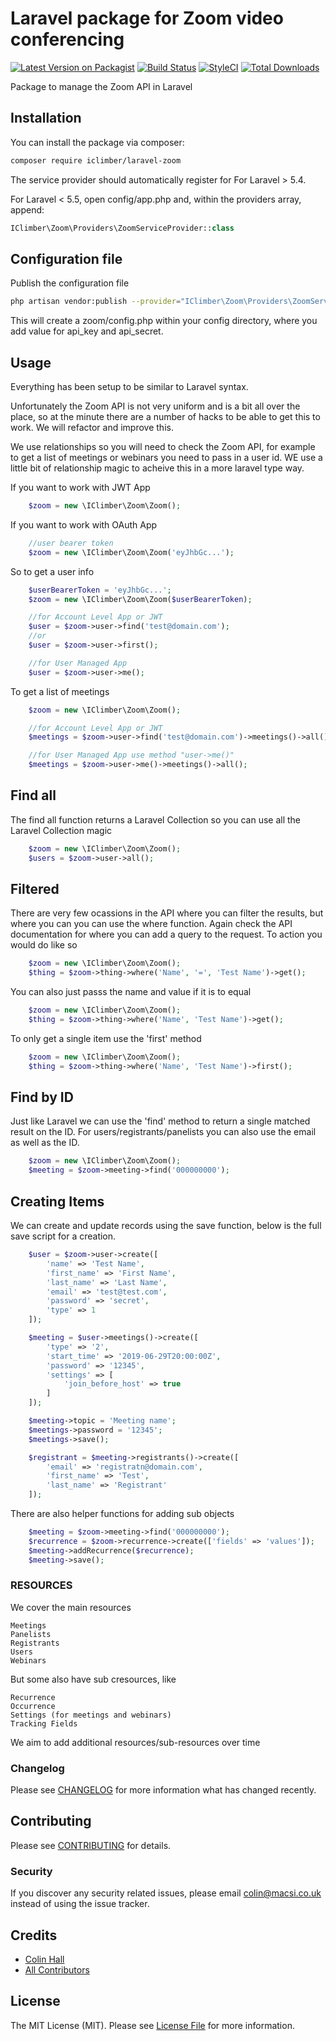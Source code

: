 # Laravel package for Zoom video conferencing

[![Latest Version on Packagist](https://img.shields.io/packagist/v/macsidigital/laravel-zoom.svg?style=flat-square)](https://packagist.org/packages/iclimber/laravel-zoom)
[![Build Status](https://img.shields.io/travis/macsidigital/laravel-zoom/master.svg?style=flat-square)](https://travis-ci.org/MacsiDigital/laravel-zoom)
[![StyleCI](https://github.styleci.io/repos/193588988/shield?branch=master)](https://github.styleci.io/repos/193588988)
[![Total Downloads](https://img.shields.io/packagist/dt/macsidigital/laravel-zoom.svg?style=flat-square)](https://packagist.org/packages/iclimber/laravel-zoom)

Package to manage the Zoom API in Laravel

## Installation

You can install the package via composer:

```bash
composer require iclimber/laravel-zoom
```

The service provider should automatically register for For Laravel > 5.4.

For Laravel < 5.5, open config/app.php and, within the providers array, append:

``` php
IClimber\Zoom\Providers\ZoomServiceProvider::class
```

## Configuration file

Publish the configuration file

```bash
php artisan vendor:publish --provider="IClimber\Zoom\Providers\ZoomServiceProvider"
```

This will create a zoom/config.php within your config directory, where you add value for api_key and api_secret.

## Usage

Everything has been setup to be similar to Laravel syntax.  

Unfortunately the Zoom API is not very uniform and is a bit all over the place, so at the minute there are a number of hacks to be able to get this to work.  We will refactor and improve this.

We use relationships so you will need to check the Zoom API, for example to get a list of meetings or webinars you need to pass in a user id. WE use a little bit of relationship magic to acheive this in a more laravel type way.

If you want to work with JWT App

``` php
    $zoom = new \IClimber\Zoom\Zoom();
```

If you want to work with OAuth App

``` php
    //user bearer token
    $zoom = new \IClimber\Zoom\Zoom('eyJhbGc...');
```

So to get a user info

``` php
    $userBearerToken = 'eyJhbGc...';
    $zoom = new \IClimber\Zoom\Zoom($userBearerToken);

    //for Account Level App or JWT
    $user = $zoom->user->find('test@domain.com');
    //or
    $user = $zoom->user->first();

    //for User Managed App
    $user = $zoom->user->me();
```

To get a list of meetings

``` php
    $zoom = new \IClimber\Zoom\Zoom();

    //for Account Level App or JWT
    $meetings = $zoom->user->find('test@domain.com')->meetings()->all();

    //for User Managed App use method "user->me()"
    $meetings = $zoom->user->me()->meetings()->all();
```

## Find all

The find all function returns a Laravel Collection so you can use all the Laravel Collection magic

``` php
    $zoom = new \IClimber\Zoom\Zoom();
    $users = $zoom->user->all();
```

## Filtered

There are very few ocassions in the API where you can filter the results, but where you can you can use the where function.  Again check the API documentation for where you can add a query to the request.  To action you would do like so

``` php
    $zoom = new \IClimber\Zoom\Zoom();
    $thing = $zoom->thing->where('Name', '=', 'Test Name')->get();
```

You can also just passs the name and value if it is to equal

``` php
    $zoom = new \IClimber\Zoom\Zoom();
    $thing = $zoom->thing->where('Name', 'Test Name')->get();
```

To only get a single item use the 'first' method

``` php
    $zoom = new \IClimber\Zoom\Zoom();
    $thing = $zoom->thing->where('Name', 'Test Name')->first();
```

## Find by ID

Just like Laravel we can use the 'find' method to return a single matched result on the ID.  For users/registrants/panelists you can also use the email as well as the ID.

``` php
    $zoom = new \IClimber\Zoom\Zoom();
    $meeting = $zoom->meeting->find('000000000');
```

## Creating Items

We can create and update records using the save function, below is the full save script for a creation.

``` php
    $user = $zoom->user->create([
        'name' => 'Test Name',
        'first_name' => 'First Name',
        'last_name' => 'Last Name',
        'email' => 'test@test.com',
        'password' => 'secret',
        'type' => 1
    ]);

    $meeting = $user->meetings()->create([
        'type' => '2',
        'start_time' => '2019-06-29T20:00:00Z',
        'password' => '12345',
        'settings' => [
            'join_before_host' => true
        ]
    ]);

    $meeting->topic = 'Meeting name';
    $meetings->password = '12345';
    $meetings->save();

    $registrant = $meeting->registrants()->create([
        'email' => 'registratn@domain.com',
        'first_name' => 'Test',
        'last_name' => 'Registrant'
    ]);
```

There are also helper functions for adding sub objects

``` php
    $meeting = $zoom->meeting->find('000000000');
    $recurrence = $zoom->recurrence->create(['fields' => 'values']);
    $meeting->addRecurrence($recurrence);
    $meeting->save();
```

### RESOURCES

We cover the main resources

```
Meetings
Panelists
Registrants
Users
Webinars
```

But some also have sub cresources, like

```
Recurrence
Occurrence
Settings (for meetings and webinars)
Tracking Fields
```

We aim to add additional resources/sub-resources over time

### Changelog

Please see [CHANGELOG](CHANGELOG.md) for more information what has changed recently.

## Contributing

Please see [CONTRIBUTING](CONTRIBUTING.md) for details.

### Security

If you discover any security related issues, please email colin@macsi.co.uk instead of using the issue tracker.

## Credits

- [Colin Hall](https://github.com/macsidigital)
- [All Contributors](../../contributors)

## License

The MIT License (MIT). Please see [License File](LICENSE.md) for more information.
